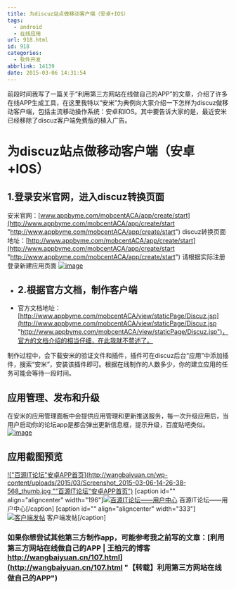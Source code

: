 ```yaml
---
title: 为discuz站点做移动客户端（安卓+IOS）
tags:
  - android
  - 在线应用
url: 918.html
id: 918
categories:
  - 软件开发
abbrlink: 14139
date: 2015-03-06 14:31:54
---
```


前段时间我写了一篇关于“利用第三方网站在线做自己的APP”的文章，介绍了许多在线APP生成工具，在这里我特以“安米”为典例向大家介绍一下怎样为discuz做移动客户端，包括主流移动操作系统：安卓和IOS。其中要告诉大家的是，最近安米已经移除了discuz客户端免费版的植入广告。

为discuz站点做移动客户端（安卓+IOS）
=======================

1.登录安米官网，进入discuz转换页面
---------------------

安米官网：[www.appbyme.com/mobcentACA/app/create/start](http://www.appbyme.com/mobcentACA/app/create/start "http://www.appbyme.com/mobcentACA/app/create/start") discuz转换页面地址：[http://www.appbyme.com/mobcentACA/app/create/start](http://www.appbyme.com/mobcentACA/app/create/start "http://www.appbyme.com/mobcentACA/app/create/start") 请根据实际注册登录新建应用页面 [![image](http://wangbaiyuan.cn/wp-content/uploads/2015/03/image_thumb.png "image")](http://wangbaiyuan.cn/wp-content/uploads/2015/03/image.png)

*   2.根据官方文档，制作客户端
    --------------
    
*   官方文档地址：[http://www.appbyme.com/mobcentACA/view/staticPage/Discuz.jsp](http://www.appbyme.com/mobcentACA/view/staticPage/Discuz.jsp "http://www.appbyme.com/mobcentACA/view/staticPage/Discuz.jsp")，官方的文档介绍的相当仔细，在此我就不赘述了。

制作过程中，会下载安米的验证文件和插件，插件可在discuz后台“应用”中添加插件，搜索“安米”，安装该插件即可。根据在线制作的人数多少，你的建立应用的任务可能会等待一段时间。

应用管理、发布和升级
----------

在安米的应用管理面板中会提供应用管理和更新推送服务，每一次升级应用后，当用户启动你的论坛app是都会弹出更新信息框，提示升级，百度贴吧类似。 [![image](http://wangbaiyuan.cn/wp-content/uploads/2015/03/image_thumb1.png "image")](http://wangbaiyuan.cn/wp-content/uploads/2015/03/image1.png)  

应用截图预览
------

[!["百源IT论坛"安卓APP首页](http://wangbaiyuan.cn/wp-content/uploads/2015/03/Screenshot_2015-03-06-14-26-38-568_thumb.jpg ""百源IT论坛"安卓APP首页")](http://wangbaiyuan.cn/wp-content/uploads/2015/03/Screenshot_2015-03-06-14-26-38-568.jpg) \[caption id="" align="aligncenter" width="196"\][![百源IT论坛——用户中心](http://wangbaiyuan.cn/wp-content/uploads/2015/03/Screenshot_2015-03-06-14-16-33-421_thumb.jpg "Screenshot_2015-03-06-14-16-33-421")](http://wangbaiyuan.cn/wp-content/uploads/2015/03/Screenshot_2015-03-06-14-16-33-421.jpg) 百源IT论坛——用户中心\[/caption\] \[caption id="" align="aligncenter" width="333"\][![客户端发帖](http://wangbaiyuan.cn/wp-content/uploads/2015/03/image_thumb2.png "客户端发帖")](http://wangbaiyuan.cn/wp-content/uploads/2015/03/image2.png) 客户端发帖\[/caption\]

### 如果你想尝试其他第三方制作app，可能参考我之前写的文章：[利用第三方网站在线做自己的APP | 王柏元的博客 http://wangbaiyuan.cn/107.html](http://wangbaiyuan.cn/107.html "【转载】利用第三方网站在线做自己的APP")